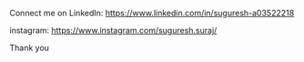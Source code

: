 Connect me on LinkedIn: https://www.linkedin.com/in/suguresh-a03522218
 
instagram: https://www.instagram.com/suguresh.suraj/

Thank you
